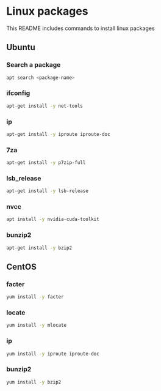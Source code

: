 # Linux packages
This README includes commands to install linux packages

## Ubuntu
### Search a package
```sh
apt search <package-name>
```

### ifconfig
```sh
apt-get install -y net-tools
```

### ip
```sh
apt-get install -y iproute iproute-doc
```

### 7za
```sh
apt-get install -y p7zip-full
```

### lsb_release
```sh
apt-get install -y lsb-release
```

### nvcc
```sh
apt install -y nvidia-cuda-toolkit
```

### bunzip2
```sh
apt-get install -y bzip2
```

## CentOS
### facter
```sh
yum install -y facter
```

### locate
```sh
yum install -y mlocate
```

### ip
```sh
yum install -y iproute iproute-doc
```

### bunzip2
```sh
yum install -y bzip2  
```

